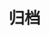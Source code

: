 ---
layout: list
title: 归档
sidebar: [blogger, toc, memos_carousel, artalk, sffw, h5game, dao_hang, category, tagcloud, webinfo, bwbak, heisibak, dulaoshi, chat]
---